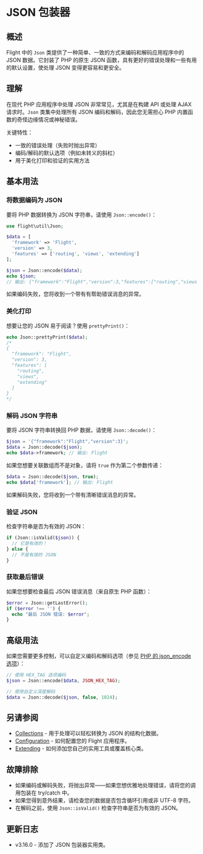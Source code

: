 # JSON 包装器

## 概述

Flight 中的 `Json` 类提供了一种简单、一致的方式来编码和解码应用程序中的 JSON 数据。它封装了 PHP 的原生 JSON 函数，具有更好的错误处理和一些有用的默认设置，使处理 JSON 变得更容易和更安全。

## 理解

在现代 PHP 应用程序中处理 JSON 非常常见，尤其是在构建 API 或处理 AJAX 请求时。`Json` 类集中处理所有 JSON 编码和解码，因此您无需担心 PHP 内置函数的奇怪边缘情况或神秘错误。

关键特性：
- 一致的错误处理（失败时抛出异常）
- 编码/解码的默认选项（例如未转义的斜杠）
- 用于美化打印和验证的实用方法

## 基本用法

### 将数据编码为 JSON

要将 PHP 数据转换为 JSON 字符串，请使用 `Json::encode()`：

```php
use flight\util\Json;

$data = [
  'framework' => 'Flight',
  'version' => 3,
  'features' => ['routing', 'views', 'extending']
];

$json = Json::encode($data);
echo $json;
// 输出: {"framework":"Flight","version":3,"features":["routing","views","extending"]}
```

如果编码失败，您将收到一个带有有帮助错误消息的异常。

### 美化打印

想要让您的 JSON 易于阅读？使用 `prettyPrint()`：

```php
echo Json::prettyPrint($data);
/*
{
  "framework": "Flight",
  "version": 3,
  "features": [
    "routing",
    "views",
    "extending"
  ]
}
*/
```

### 解码 JSON 字符串

要将 JSON 字符串转换回 PHP 数据，请使用 `Json::decode()`：

```php
$json = '{"framework":"Flight","version":3}';
$data = Json::decode($json);
echo $data->framework; // 输出: Flight
```

如果您想要关联数组而不是对象，请将 `true` 作为第二个参数传递：

```php
$data = Json::decode($json, true);
echo $data['framework']; // 输出: Flight
```

如果解码失败，您将收到一个带有清晰错误消息的异常。

### 验证 JSON

检查字符串是否为有效的 JSON：

```php
if (Json::isValid($json)) {
  // 它是有效的！
} else {
  // 不是有效的 JSON
}
```

### 获取最后错误

如果您想要检查最后 JSON 错误消息（来自原生 PHP 函数）：

```php
$error = Json::getLastError();
if ($error !== '') {
  echo "最后 JSON 错误: $error";
}
```

## 高级用法

如果您需要更多控制，可以自定义编码和解码选项（参见 [PHP 的 json_encode 选项](https://www.php.net/manual/en/json.constants.php)）：

```php
// 使用 HEX_TAG 选项编码
$json = Json::encode($data, JSON_HEX_TAG);

// 使用自定义深度解码
$data = Json::decode($json, false, 1024);
```

## 另请参阅

- [Collections](/learn/collections) - 用于处理可以轻松转换为 JSON 的结构化数据。
- [Configuration](/learn/configuration) - 如何配置您的 Flight 应用程序。
- [Extending](/learn/extending) - 如何添加您自己的实用工具或覆盖核心类。

## 故障排除

- 如果编码或解码失败，将抛出异常——如果您想优雅地处理错误，请将您的调用包装在 try/catch 中。
- 如果您得到意外结果，请检查您的数据是否包含循环引用或非 UTF-8 字符。
- 在解码之前，使用 `Json::isValid()` 检查字符串是否为有效的 JSON。

## 更新日志

- v3.16.0 - 添加了 JSON 包装器实用类。